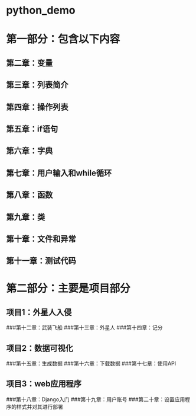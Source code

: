 # python_demo
第一部分：包含以下内容
=====
第二章：变量
---------
第三章：列表简介
---------
第四章：操作列表
---------
第五章：if语句
---------
第六章：字典
---------
第七章：用户输入和while循环
---------
第八章：函数
---------
第九章：类
---------
第十章：文件和异常
---------
第十一章：测试代码
---------
第二部分：主要是项目部分
=====
项目1：外星人入侵
---------
  ###第十二章：武装飞船
  ###第十三章：外星人
  ###第十四章：记分
  
项目2：数据可视化
---------
 ###第十五章：生成数据
 ###第十六章：下载数据
 ###第十七章：使用API
  
项目3：web应用程序
---------
 ###第十八章：Django入门
 ###第十九章：用户账号
 ###第二十章：设置应用程序的样式并对其进行部署